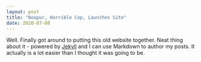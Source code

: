```yaml
---
layout: post
title: "Noopur, Horrible Cop, Launches Site"
date: 2020-07-08
---
```


Well. Finally got around to putting this old website together. Neat thing about it - powered by [Jekyll](http://jekyllrb.com) and I can use Markdown to author my posts. It actually is a lot easier than I thought it was going to be.
